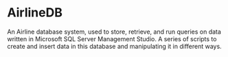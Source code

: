 # AirlineDB

An Airline database system, used to store, retrieve, and run queries on data written in Microsoft SQL Server Management Studio. 
A series of scripts to create and insert data in this database and manipulating it in different ways. 
